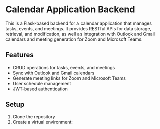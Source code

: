# Calendar Application Backend

This is a Flask-based backend for a calendar application that manages tasks, events, and meetings. It provides RESTful APIs for data storage, retrieval, and modification, as well as integration with Outlook and Gmail calendars and meeting generation for Zoom and Microsoft Teams.

## Features

- CRUD operations for tasks, events, and meetings
- Sync with Outlook and Gmail calendars
- Generate meeting links for Zoom and Microsoft Teams
- User schedule management
- JWT-based authentication

## Setup

1. Clone the repository
2. Create a virtual environment:

